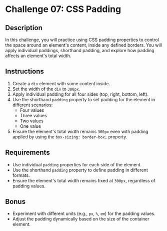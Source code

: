 # Challenge 07: CSS Padding

## Description
In this challenge, you will practice using CSS padding properties to control the space around an element's content, inside any defined borders. You will apply individual paddings, shorthand padding, and explore how padding affects an element's total width.

## Instructions
1. Create a `div` element with some content inside.
2. Set the width of the `div` to `300px`.
3. Apply individual padding for all four sides (top, right, bottom, left).
4. Use the shorthand `padding` property to set padding for the element in different scenarios:
   - Four values
   - Three values
   - Two values
   - One value
5. Ensure the element's total width remains `300px` even with padding applied by using the `box-sizing: border-box;` property.

## Requirements
- Use individual `padding` properties for each side of the element.
- Use the shorthand `padding` property to define padding in different formats.
- Ensure the element's total width remains fixed at `300px`, regardless of padding values.

## Bonus
- Experiment with different units (e.g., `px`, `%`, `em`) for the padding values.
- Adjust the padding dynamically based on the size of the container element.
